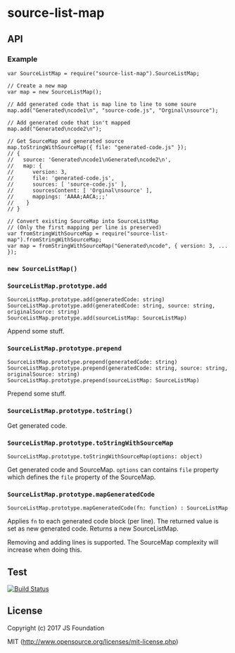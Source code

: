source-list-map
===============

API
---

### Example

    var SourceListMap = require("source-list-map").SourceListMap;

    // Create a new map
    var map = new SourceListMap();

    // Add generated code that is map line to line to some soure
    map.add("Generated\ncode1\n", "source-code.js", "Orginal\nsource");

    // Add generated code that isn't mapped
    map.add("Generated\ncode2\n");

    // Get SourceMap and generated source
    map.toStringWithSourceMap({ file: "generated-code.js" });
    // {
    //   source: 'Generated\ncode1\nGenerated\ncode2\n',
    //   map: {
    //      version: 3,
    //      file: 'generated-code.js',
    //      sources: [ 'source-code.js' ],
    //      sourcesContent: [ 'Orginal\nsource' ],
    //      mappings: 'AAAA;AACA;;;'
    //    }
    // }

    // Convert existing SourceMap into SourceListMap
    // (Only the first mapping per line is preserved)
    var fromStringWithSourceMap = require("source-list-map").fromStringWithSourceMap;
    var map = fromStringWithSourceMap("Generated\ncode", { version: 3, ... });

### `new SourceListMap()`

### `SourceListMap.prototype.add`

    SourceListMap.prototype.add(generatedCode: string)
    SourceListMap.prototype.add(generatedCode: string, source: string, originalSource: string)
    SourceListMap.prototype.add(sourceListMap: SourceListMap)

Append some stuff.

### `SourceListMap.prototype.prepend`

    SourceListMap.prototype.prepend(generatedCode: string)
    SourceListMap.prototype.prepend(generatedCode: string, source: string, originalSource: string)
    SourceListMap.prototype.prepend(sourceListMap: SourceListMap)

Prepend some stuff.

### `SourceListMap.prototype.toString()`

Get generated code.

### `SourceListMap.prototype.toStringWithSourceMap`

    SourceListMap.prototype.toStringWithSourceMap(options: object)

Get generated code and SourceMap. `options` can contains `file` property which defines the `file` property of the SourceMap.

### `SourceListMap.prototype.mapGeneratedCode`

    SourceListMap.prototype.mapGeneratedCode(fn: function) : SourceListMap

Applies `fn` to each generated code block (per line). The returned value is set as new generated code. Returns a new SourceListMap.

Removing and adding lines is supported. The SourceMap complexity will increase when doing this.

Test
----

[![Build Status](https://travis-ci.org/webpack/source-list-map.svg)](https://travis-ci.org/webpack/source-list-map)

License
-------

Copyright (c) 2017 JS Foundation

MIT (http://www.opensource.org/licenses/mit-license.php)

